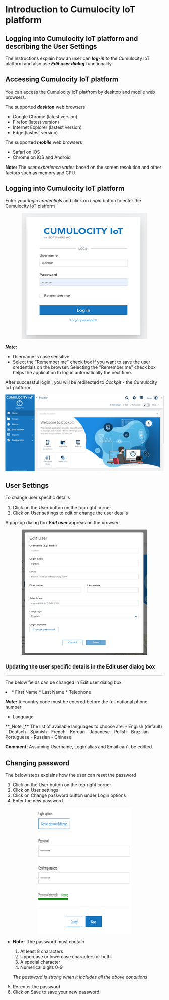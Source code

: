 # Introduction to Cumulocity IoT platform

## Logging into Cumulocity IoT platform and describing the User Settings

The instructions explain how an user can **_log-in_** to the Cumulocity IoT platform and also use **_Edit user dialog_** functionality.

## Accessing Cumulocity IoT platform 
You can access the Cumulocity IoT platfrom by desktop and mobile web browsers.

The supported **_desktop_** web browsers
- Google Chrome (latest version)
- Firefox (latest version)
- Internet Explorer (lastest version)
- Edge (lastest version)

The supported **_mobile_** web browsers
- Safari on iOS 
- Chrome on iOS and Android

**Note:** The _user experience varies_ based on the screen resolution and other factors such as memory and CPU.

## Logging into Cumulocity IoT platform

Enter your _login credentials_ and click on _Login_ button to enter the Cumulocity IoT platform

<div align="center">
<img src="images/Cumolocity_IoT_Login_Page_1.png" width="400" height="400">
</div>

**_Note:_** 
- Username is case sensitive
- Select the "Remember me" check box if you want to save the user credentials on the browser. Selecting the "Remember me" check box helps the application to log in automatically the next time. 


After successful login , you will be redirected to _Cockpit_ - the Cumulocity IoT platform.

<div align="center">
<img src="images/Login_page_2.png">
</div>

## User Settings 

To change user specific details 

1. Click on the User button on the top right corner 
2. Click on User settings to edit or change the user details 

A pop-up dialog box **_Edit user_** appreas on the browser 

<div align="center">
<img src="images/EditUser_3.png" width="400" height="400">
</div>

### Updating the user specific details in the Edit user dialog box
--------

The below fields can be changed in Edit user dialog box
<li>
* First Name
* Last Name
* Telephone 

  **_Note:_** A country code must be entered before the full national phone number
- Language
 </li> 
  **_Note:_** The list of available languages to choose are:
  </li>
  - English (default)
  - Deutsch
  - Spanish
  - French
  - Korean
  - Japanese
  - Polish
  - Brazilian Portuguese
  - Russian
  - Chinese 
  </li>

**Comment:**  Assuming Username, Login alias and Email can´t be editted.


## Changing password

The below steps explains how the user can reset the password 

1. Click on the User button on the top right corner 
2. Click on User settings 
3. Click on Change password button under Login options
4. Enter the new password

<div align="center">
<img src="images/ChangePassword_4.png" width="300" height="400">
</div>

* **Note :** The password must contain
  1. At least 8 characters
  2. Uppercase or lowercase characters or both
  3. A special character
  4. Numerical digits 0-9

	_The password is strong when it includes all the above conditions_

5. Re-enter the password 
6. Click on Save to save your new password.



